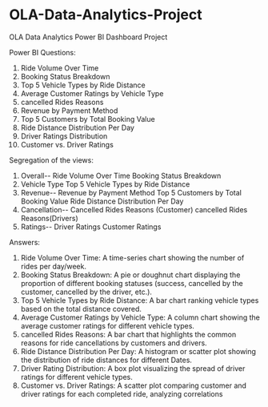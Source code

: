 # OLA-Data-Analytics-Project
OLA Data Analytics Power BI Dashboard Project


 Power BI Questions:
 1. Ride Volume Over Time
 2. Booking Status Breakdown
 3. Top 5 Vehicle Types by Ride Distance
 4. Average Customer Ratings by Vehicle Type
 5. cancelled Rides Reasons
 6. Revenue by Payment Method
 7. Top 5 Customers by Total Booking Value
 8. Ride Distance Distribution Per Day
 9. Driver Ratings Distribution
 10. Customer vs. Driver Ratings

 Segregation of the views:
 1. Overall--
 Ride Volume Over Time
 Booking Status Breakdown
 2. Vehicle Type
Top 5 Vehicle Types by Ride Distance
 3. Revenue--
Revenue by Payment Method
 Top 5 Customers by Total Booking Value
 Ride Distance Distribution Per Day
 4. Cancellation--
 Cancelled Rides Reasons (Customer)
 cancelled Rides Reasons(Drivers)
 5. Ratings--
 Driver Ratings
 Customer Ratings
 
 
 Answers:
 1. Ride Volume Over Time: A time-series chart showing the number of rides per day/week.
 2. Booking Status Breakdown: A pie or doughnut chart displaying the proportion of different
 booking statuses (success, cancelled by the customer, cancelled by the driver, etc.).
 3. Top 5 Vehicle Types by Ride Distance: A bar chart ranking vehicle types based on the total
 distance covered.
 4. Average Customer Ratings by Vehicle Type: A column chart showing the average
 customer ratings for different vehicle types.
 5. cancelled Rides Reasons: A bar chart that highlights the common reasons for ride
 cancellations by customers and drivers.
 6. Ride Distance Distribution Per Day: A histogram or scatter plot showing the distribution of
 ride distances for different Dates.
 7. Driver Rating Distribution: A box plot visualizing the spread of driver ratings for different
 vehicle types.
 8. Customer vs. Driver Ratings: A scatter plot comparing customer and driver ratings for
 each completed ride, analyzing correlations

